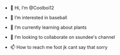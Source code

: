- 👋 Hi, I’m @Coolboi12
- 👀 I’m interested in baseball 
- 🌱 I’m currently learning about plants
- 💞️ I’m looking to collaborate on ssundee's channel


- 📫 How to reach me foot jk cant say that sorry

<!---
Coolboi12/Coolboi12 is a ✨ special ✨ repository because its `README.md` (this file) appears on your GitHub profile.
You can click the Preview link to take a look at your changes.
--->
